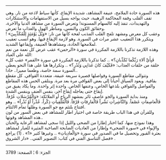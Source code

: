 ------------------------------------------------------------------------

هذه السورة حادة الملامح، عنيفة المشاهد، شديدة الإيقاع، كأنها سياط لاذعة
من نار. وهي تقف القلب وقفة المحاكمة الرهيبة، حيث يواجه بسيل من
الاستفهامات والاستنكارات والتهديدات، تنفذ إليه كالسهام المسنونة! وتعرض
السورة من مشاهد الدنيا والآخرة، وحقائق الكون والنفس، ومناظر الهول
والعذاب ما تعرض.  
وعقب كل معرض ومشهد تلفح القلب المذنب لفحة كأنها من نار: «وَيْلٌ يَوْمَئِذٍ
لِلْمُكَذِّبِينَ» ! ويتكرر هذا التعقيب عشر مرات في السورة. وهو لازمة الإيقاع
فيها. وهو أنسب تعقيب لملامحها الحادة، ومشاهدها العنيفة، وإيقاعها
الشديد.  
وهذه اللازمة تذكرنا باللازمة المكررة في سورة «الرحمن» عقب عرض كل نعمة من
نعم الله على العباد:  
«فَبِأَيِّ آلاءِ رَبِّكُما تُكَذِّبانِ؟» .. كما تذكرنا باللازمة المكررة في سورة «القمر»
عقب كل حلقة من حلقات العذاب: «فَكَيْفَ كانَ عَذابِي وَنُذُرِ؟» .. وتكرارها هنا على
هذا النحو يعطي السورة سمة خاصة، وطعما مميزا.. حادا..  
وتتوالى مقاطع السورة وفواصلها قصيرة سريعة عنيفة، متعددة القوافي. كل مقطع
بقافية. ويعود السياق أحيانا إلى بعض القوافي مرة بعد مرة. ويتلقى الحس هذه
المقاطع والفواصل والقوافي بلذعها الخاص، وعنفها الخاص. واحدة إثر واحدة.
وما يكاد يفيق من إيقاع حتى يعاجله إيقاع آخر، بنفس العنف وبنفس الشدة.  
ومنذ بداية السورة والجو عاصف ثائر بمشهد الرياح أو الملائكة: «وَالْمُرْسَلاتِ
عُرْفاً. فَالْعاصِفاتِ عَصْفاً. وَالنَّاشِراتِ نَشْراً فَالْفارِقاتِ فَرْقاً. فَالْمُلْقِياتِ ذِكْراً،
عُذْراً أَوْ نُذْراً» .. وهو افتتاح يلتئم مع جو السورة وظلها تمام الالتئام.  
وللقرآن في هذا الباب طريقة خاصة في اختيار اطار للمشاهد في بعض السور من
لون هذه المشاهد وقوتها..  
وهذا نموذج منها، كما اختار إطارا من الضحى والليل إذا سجى لمشاهد الرعاية
والحنان والإيواء في «سورة الضحى» وإطارا من العاديات الضابحة الصاخبة
المثيرة للغبار لمشاهد بعثرة القبور وتحصيل ما في الصدور في سورة
«وَالْعادِياتِ» .. وغيرها كثير «1» . (1) يراجع فصل التناسق الفني في كتاب:
التصوير الفني.. «دار الشروق» .

------------------------------------------------------------------------

الجزء: 6 ¦ الصفحة: 3789
